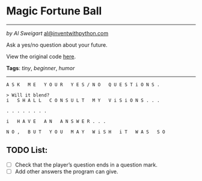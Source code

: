 # Magic Fortune Ball
___
_by Al Sweigart_ [al@inventwithpython.com](mailto:al@inventwithpython.com)

Ask a yes/no question about your future.

View the original code [here](https://nostarch.com/big-book-small-python-projects).

**Tags**: _tiny_, _beginner_, _humor_

___

```
A S K   M E   Y O U R   Y E S / N O   Q U E S T i O N S . 

> Will it blend?
i   S H A L L   C O N S U L T   M Y   V i S i O N S . . . 

. . . . . . . . 

i   H A V E   A N   A N S W E R . . . 

N O ,   B U T   Y O U   M A Y   W i S H   i T   W A S   S O 

```

## TODO List:

* [ ] Check that the player’s question ends in a question mark. 
* [ ] Add other answers the program can give.
